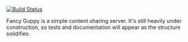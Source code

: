 [![Build Status](https://ci.ndube.com/buildStatus/icon?job=Fancy%20Guppy)](https://ci.ndube.com/job/Fancy%20Guppy/)

Fancy Guppy is a simple content sharing server. It's still heavily under construction, so tests and documentation
will appear as the structure solidifies.
